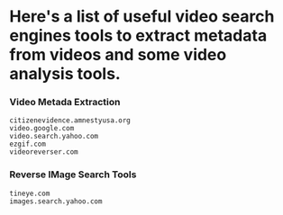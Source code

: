 # Here's a list of useful video search engines tools to extract metadata from videos and some video analysis tools. 

### Video Metada Extraction

    citizenevidence.amnestyusa.org
    video.google.com
    video.search.yahoo.com
    ezgif.com
    videoreverser.com

### Reverse IMage Search Tools

    tineye.com
    images.search.yahoo.com

